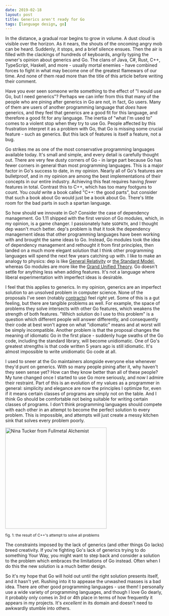 ```yaml
---
date: 2019-02-18
layout: post
title: Generics aren't ready for Go
tags: [language design, go]
---
```


In the distance, a gradual roar begins to grow in volume. A dust cloud is
visible over the horizon. As it nears, the shouts of the oncoming angry mob can
be heard. Suddenly, it stops, and a brief silence ensues. Then the air is filled
with the clackings of hundreds of keyboards, angrily typing the owner's opinion
about generics and Go. The clans of Java, C#, Rust, C++, TypeScript, Haskell,
and more - usually mortal enemies - have combined forces to fight in what may
become one of the greatest flamewars of our time. And none of them read more
than the title of this article before writing their comment.

Have you ever seen someone write something to the effect of "I would use Go, but
I need generics"? Perhaps we can infer from this that many of the people who are
pining after generics in Go are not, in fact, Go users. Many of them are users
of another programming language that *does* have generics, and they feel that
generics are a good fit for this language, and therefore a good fit for any
language. The inertia of "what I'm used to" comes to a violent stop when they
try to use Go. People affected by this frustration interpret it as a problem
with Go, that Go is missing some crucial feature - such as generics. But this
lack of features is itself a feature, not a bug.

Go strikes me as one of the most conservative programming languages available
today. It's small and simple, and every detail is carefully thought out. There
are very few dusty corners of Go - in large part because Go has fewer corners in
general than most programming languages. This is a major factor in Go's success
to date, in my opinion. Nearly all of Go's features are bulletproof, and in my
opinion are among the best implementations of their concepts in our entire
industry. Achieving this feat requires having *fewer* features in total.
Contrast this to C++, which has too many footguns to count. You *could* write a
book called "C++: the good parts", but consider that such a book about Go would
just be a book about Go. There's little room for the bad parts in such a spartan
language.

So how should we innovate in Go? Consider the case of dependency management. Go
1.11 shipped with the first version of Go modules, which, in my opinion, is a
game changer. I passionately hate `$GOPATH`, and I thought dep wasn't much
better. dep's problem is that it took the dependency management ideas that other
programming languages have been working with and brought the same ideas to Go.
Instead, Go modules took the idea of dependency management and rethought it from
first principles, then landed on a much more elegant solution that I think other
programming languages will spend the next few years catching up with. I like to
make an analogy to physics: dep is like [General Relativity][gr] or [the
Standard Model][stdmodel], whereas Go modules are more like the [Grand Unified
Theory][gut]. Go doesn't settle for anything less when adding features. It's
not a language where liberal experimentation with imperfect ideas is desirable.

[gr]: https://en.wikipedia.org/wiki/General_relativity
[stdmodel]: https://en.wikipedia.org/wiki/Standard_Model
[gut]: https://en.wikipedia.org/wiki/Grand_Unified_Theory

I feel that this applies to generics. In my opinion, generics are an imperfect
solution to an unsolved problem in computer science. None of the proposals I've
seen (notably [contracts][proposal]) feel *right* yet. Some of this is a gut
feeling, but there are tangible problems as well. For example, the space of
problems they solve intersects with other Go features, which weakens the
strength of both features. "Which solution do I use to this problem" is a
question which different people will answer differently, and consequently their
code at best won't agree on what "idiomatic" means and at worst will be simply
incompatible.  Another problem is that the proposal changes the meaning of
idiomatic Go in the first place - suddenly huge swaths of the Go code, including
the standard library, will become unidiomatic. One of Go's greatest strengths is
that code written 5 years ago is still idiomatic. It's almost impossible to
write unidiomatic Go code at all.

[proposal]: https://go.googlesource.com/proposal/+/master/design/go2draft-contracts.md

I used to sneer at the Go maintainers alongside everyone else whenever they'd
punt on generics. With so many people pining after it, why haven't they seen
sense yet? How can they know better than all of these people? My tune changed
once I started to use Go more seriously, and now I admire their restraint.  Part
of this is an evolution of my values as a programmer in general: simplicity and
elegance are now the principles I optimize for, even if it means certain classes
of programs are simply not on the table. And I think Go should be comfortable
not being suitable for writing certain classes of programs. I don't think
programming languages should compete with each other in an attempt to become the
perfect solution to every problem.  This is impossible, and attempts will just
create a messy kitchen sink that solves every problem poorly.

<img
  src="https://sr.ht/TxC_.jpg"
  alt="Nina Tucker from Fullmetal Alchemist"
  width="320" />
<p class="text-center">
  <small>fig. 1: the result of C++'s attempt to solve all problems</small>
</p>

The constraints imposed by the lack of generics (and other things Go lacks)
breed creativity.  If you're fighting Go's lack of generics trying to do
something Your Way, you might want to step back and consider a solution to the
problem which embraces the limitations of Go instead. Often when I do this the
new solution is a much better design.

So it's my hope that Go will hold out until the right solution presents itself,
and it hasn't yet. Rushing into it to appease the unwashed masses is a bad idea.
There are other good programming languages - use them! I personally use a wide
variety of programming languages, and though I love Go dearly, it probably only
comes in 3rd or 4th place in terms of how frequently it appears in my projects.
It's *excellent* in its domain and doesn't need to awkwardly stumble into
others.
